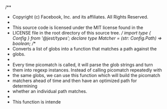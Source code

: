 /**
 * Copyright (c) Facebook, Inc. and its affiliates. All Rights Reserved.
 *
 * This source code is licensed under the MIT license found in the
 * LICENSE file in the root directory of this source tree.
 */
import type { Config } from '@jest/types';
declare type Matcher = (str: Config.Path) => boolean;
/**
 * Converts a list of globs into a function that matches a path against the
 * globs.
 *
 * Every time picomatch is called, it will parse the glob strings and turn
 * them into regexp instances. Instead of calling picomatch repeatedly with
 * the same globs, we can use this function which will build the picomatch
 * matchers ahead of time and then have an optimized path for determining
 * whether an individual path matches.
 *
 * This function is intende